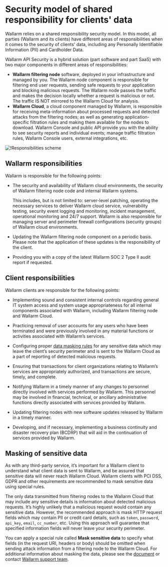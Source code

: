 # Security model of shared responsibility for clients' data

Wallarm relies on a shared responsibility security model. In this model, all parties (Wallarm and its clients) have different areas of responsibilities when it comes to the security of clients' data, including any Personally Identifiable Information (PII) and Cardholder Data.

Wallarm API Security is a hybrid solution (part software and part SaaS) with two major components in different areas of responsibilities:

* **Wallarm filtering node** software, deployed in your infrastructure and managed by you. The Wallarm node component is responsible for filtering end user requests, sending safe requests to your application and blocking malicious requests. The Wallarm node passes the traffic and makes the decision locally whether a request is malicious or not. The traffic IS NOT mirrored to the Wallarm Cloud for analysis.
* **Wallarm Cloud**, a cloud component managed by Wallarm, is responsible for receiving meta-information about processed requests and detected attacks from the filtering nodes; as well as generating application-specific filtration rules and making them available for the nodes to download. Wallarm Console and public API provide you with the ability to see security reports and individual events; manage traffic filtration rules, Wallarm Console users, external integrations, etc.

![!Responsibilities scheme](../images/shared-responsibility.png)

## Wallarm responsibilities

Wallarm is responsible for the following points:

* The security and availability of Wallarm cloud environments, the security of Wallarm filtering node code and internal Wallarm systems.

    This includes, but is not limited to: server-level patching, operating the necessary services to deliver Wallarm cloud service, vulnerability testing, security event logging and monitoring, incident management, operational monitoring and 24/7 support. Wallarm is also responsible for managing server and perimeter firewall configurations (security groups) of Wallarm cloud environments.

* Updating the Wallarm filtering node component on a periodic basis. Please note that the application of these updates is the responsibility of the client.

* Providing you with a copy of the latest Wallarm SOC 2 Type II audit report if requested.

## Client responsibilities

Wallarm clients are responsible for the following points:

* Implementing sound and consistent internal controls regarding general IT system access and system usage appropriateness for all internal components associated with Wallarm, including Wallarm filtering node and Wallarm Cloud.

* Practicing removal of user accounts for any users who have been terminated and were previously involved in any material functions or activities associated with Wallarm’s services.

* Configuring proper [data masking rules](../user-guides/rules/sensitive-data-rule.md) for any sensitive data which may leave the client’s security perimeter and is sent to the Wallarm Cloud as a part of reporting of detected malicious requests.

* Ensuring that transactions for client organizations relating to Wallarm’s services are appropriately authorized, and transactions are secure, timely, and complete.

* Notifying Wallarm in a timely manner of any changes to personnel directly involved with services performed by Wallarm. This personnel may be involved in financial, technical, or ancillary administrative functions directly associated with services provided by Wallarm.

* Updating filtering nodes with new software updates released by Wallarm in a timely manner.

* Developing, and if necessary, implementing a business continuity and disaster recovery plan (BCDRP) that will aid in the continuation of services provided by Wallarm.

## Masking of sensitive data

As with any third-party service, it’s important for a Wallarm client to understand what client data is sent to Wallarm, and be assured that sensitive data will never reach Wallarm Cloud. Wallarm clients with PCI DSS, GDPR and other requirements are recommended to mask sensitive data using special rules.

The only data transmitted from filtering nodes to the Wallarm Cloud that may include any sensitive details is information about detected malicious requests. It’s highly unlikely that a malicious request would contain any sensitive data. However, the recommended approach is mask HTTP request fields which may contain PII or credit card details, such as `token`, `password`, `api_key`, `email`, `cc_number`, etc. Using this approach will guarantee that specified information fields will never leave your security perimeter.

You can apply a special rule called **Mask sensitive data** to specify what fields (in the request URI, headers or body) should be omitted when sending attack information from a filtering node to the Wallarm Cloud. For additional information about masking the data, please see the [document](../user-guides/rules/sensitive-data-rule.md) or contact [Wallarm support team](mailto:request@wallarm.com).